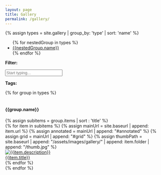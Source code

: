 ```yaml
---
layout: page
title: Gallery
permalink: /gallery/
---
```


{% assign types = site.gallery | group_by: 'type' | sort: 'name' %}
<div class="row">
    <div class="col-2 pr-2">
        <ul>
        {% for nestedGroup in types %}
            <li><a href="#{{nestedGroup.name}}">{{nestedGroup.name}}</a></li>
        {% endfor %}
        </ul>
        <p><strong><i class="fa fa-filter"></i> Filter:</strong></p>
        <input type="text" class="gallery-search form-control text-small mw-100" placeholder="Start typing..." id="gallerySearch"/>
        <br/>
        <p><strong><i class="fa fa-tags"></i> Tags:</strong></p>
        <div id="tagContainer">
        </div>    
    </div>
    <div class="col-10">
        {% for group in types %}
            <div class="row">&nbsp;</div>
            <div class="row">
                <div class="col-12">
                    <h4>
                        <a name="{{group.name}}"></a> {{group.name}}
                    </h4>
                </div>
            </div>                
            {% assign subitems = group.items | sort : 'title' %}
            <div class="row">
            {% for item in subitems %}
            {% assign mainUrl = site.baseurl | append: item.url %}
            {% assign annotated = mainUrl | append: "#annotated" %}
            {% assign grid = mainUrl | append: "#grid" %}
            {% assign thumbPath = site.baseurl | append: "/assets/images/gallery/" | append: item.folder | append: "/thumb.jpg" %}
                <div class="card gallery-card" data-url="{{item.url}}">
                    <a href="{{mainUrl}}" title="{{item.description}}">
                        <img class="card-img-top gallery-img" src="{{thumbPath}}" alt="{{item.description}}">
                    </a>
                    <div class="card-header bg-light text-center">
                        <a href="{{mainUrl}}" title="{{item.description}}">{{item.title}}</a>
                    </div>                
                </div>
            {% endfor %}
            </div>
        {% endfor %}    
    </div>
</div>

<script src="{{ site.baseurl }}/assets/js/gallery_filter.js"></script>
    